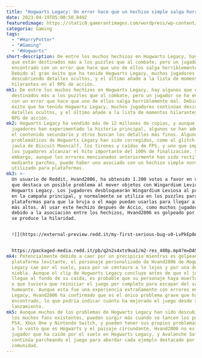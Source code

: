 ```yaml
---
title: "Hogwarts Legacy: Un error hace que un hechizo simple salga horriblemente mal."
date: 2023-04-19T05:00:50.849Z
featuredimage: https://static0.gamerantimages.com/wordpress/wp-content/uploads/2023/04/hogwarts-legacy.jpg?q=50&fit=contain&w=1140&h=&dpr=1.5
categoria: Gaming
tags:
  - "#HarryPotter"
  - "#Gaming"
  - "#Hogwarts"
short-description: De entre los muchos hechizos en Hogwarts Legacy, hay algunos
  que están destinados más a los puzzles que al combate, pero un jugador se ha
  encontrado con un error que hace que uno de ellos salga horriblemente mal.
  Debido al gran éxito que ha tenido Hogwarts Legacy, muchos jugadores continúan
  descubriendo detalles ocultos, y el último añade a la lista de momentos
  hilarantes en el RPG de acción.
mk1: De entre los muchos hechizos en Hogwarts Legacy, hay algunos que están
  destinados más a los puzzles que al combate, pero un jugador se ha encontrado
  con un error que hace que uno de ellos salga horriblemente mal. Debido al gran
  éxito que ha tenido Hogwarts Legacy, muchos jugadores continúan descubriendo
  detalles ocultos, y el último añade a la lista de momentos hilarantes en el
  RPG de acción.
mk2: Hogwarts Legacy ha vendido más de 12 millones de copias, y aunque muchos
  jugadores han experimentado la historia principal, algunos se han adentrado en
  el contenido secundario y otros buscan los detalles más finos. Algunos errores
  problemáticos de Hogwarts Legacy han sido corregidos, como el glitch de la
  jaula de Biscuit Mooncalf, los tirones y caídas de FPS, y uno que impedía a
  los jugadores alcanzar el hito importante del 100% de finalización. Sin
  embargo, aunque los errores mencionados anteriormente han sido rectificados
  mediante parches, puede haber uno asociado con un hechizo simple normalmente
  utilizado para plataformas.
mk3: >-
  Un usuario de Reddit, Hvand2806, ha obtenido 1.200 votos a favor en un clip
  que destaca un posible problema al mover objetos con Wingardium Leviosa de
  Hogwarts Legacy. Los jugadores desbloquearán Wingardium Leviosa al progresar
  en la campaña principal, y normalmente se utiliza en los puzzles para levitar
  plataformas para que la bruja o el mago puedan usarlas para llegar a lugares
  más altos. Al usar este hechizo después de Accio, como muchos jugadores hacen
  debido a la asociación entre los hechizos, Hvand2806 es golpeado por la caja y
  se produce la hilaridad.


  ![](https://external-preview.redd.it/my-first-serious-bug-v0-LvPkEp0A620lvkuJtVioLDvqBqV3IeRLXyqUtcuFnZc.png?width=640&crop=smart&format=pjpg&auto=webp&v=enabled&s=df1a389f30953145ec61e952df7db478db6df74c)


  https://packaged-media.redd.it/pb/q2n2s4xts9ua1/m2-res_480p.mp4?m=DASHPlaylist.mpd&v=1&e=1681880908&s=35ee20ad26e68ea146bdf1af6d6915d295070ac8#t=0
mk4: Potencialmente debido a caer por un precipicio mientras es golpeado por la
  plataforma levitante, el personaje personalizado de Hvand2806 de Hogwarts
  Legacy cae por el suelo, pasa por un centauro a lo lejos y por una densa
  niebla. Aunque el clip de Hogwarts Legacy concluye antes de que el jugador
  llegue al fondo de su caída, es probable que su personaje haya muerto al final
  o que tuviera que reiniciar el juego por completo para escapar del vacío
  humeante. Aunque esta fue una experiencia extrañamente con errores en Hogwarts
  Legacy, Hvand2806 ha confirmado que es el único problema grave que han
  encontrado, lo que podría indicar cuánto ha mejorado el juego desde su
  lanzamiento.
mk5: Aunque muchos de los problemas de Hogwarts Legacy han sido descubiertos por
  los muchos fans existentes, pueden surgir más cuando se lancen los puertos de
  PS4, Xbox One y Nintendo Switch, y pueden tener sus propios problemas. Debido
  a lo vasto que es Hogwarts y el paisaje circundante, Hvand2806 no es el primer
  jugador que ha caído por el suelo en Hogwarts Legacy, y Avalanche Software
  continúa parcheando el juego para abordar cada ejemplo destacado por la
  comunidad.
---
```


